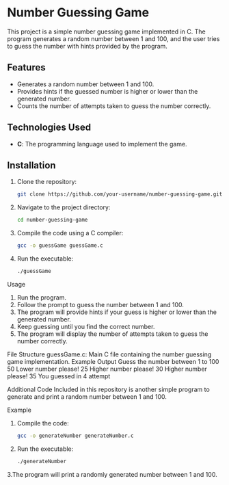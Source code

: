 # Number Guessing Game

This project is a simple number guessing game implemented in C. The program generates a random number between 1 and 100, and the user tries to guess the number with hints provided by the program.

## Features

- Generates a random number between 1 and 100.
- Provides hints if the guessed number is higher or lower than the generated number.
- Counts the number of attempts taken to guess the number correctly.

## Technologies Used

- **C**: The programming language used to implement the game.

## Installation

1. Clone the repository:
   ```bash
   git clone https://github.com/your-username/number-guessing-game.git
2. Navigate to the project directory:
   ```bash
   cd number-guessing-game
3. Compile the code using a C compiler:
   ```bash
   gcc -o guessGame guessGame.c
4. Run the executable:
   ```bash
   ./guessGame
Usage
1. Run the program.
2. Follow the prompt to guess the number between 1 and 100.
3. The program will provide hints if your guess is higher or lower than the generated number.
4. Keep guessing until you find the correct number.
5. The program will display the number of attempts taken to guess the number correctly.

File Structure
guessGame.c: Main C file containing the number guessing game implementation.
Example Output
Guess the number between 1 to 100
50
Lower number please!
25
Higher number please!
30
Higher number please!
35
You guessed in 4 attempt

Additional Code
Included in this repository is another simple program to generate and print a random number between 1 and 100.

Example
1. Compile the code:
   ```bash
   gcc -o generateNumber generateNumber.c
2. Run the executable:
   ```bash
   ./generateNumber
3.The program will print a randomly generated number between 1 and 100.

